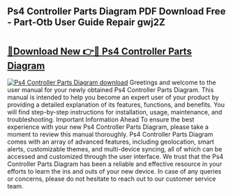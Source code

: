 ## Ps4 Controller Parts Diagram PDF Download Free - Part-Otb User Guide Repair gwj2Z

# <h2><a href="http://dfng0u.blite.top/?on=Ps4+Controller+Parts+Diagram">🔗Download New 👉🔴 Ps4 Controller Parts Diagram</a></h2>

[![Ps4 Controller Parts Diagram download](https://i.imgur.com/lujVjoI.png)](http://dfng0u.blite.top/?on=Ps4+Controller+Parts+Diagram)
Greetings and welcome to the user manual for your newly obtained Ps4 Controller Parts Diagram. This manual is intended to help you become an expert user of your product by providing a detailed explanation of its features, functions, and benefits. You will find step-by-step instructions for installation, usage, maintenance, and troubleshooting. Important Information Ahead To ensure the best experience with your new Ps4 Controller Parts Diagram, please take a moment to review this manual thoroughly. Ps4 Controller Parts Diagram comes with an array of advanced features, including geolocation, smart alerts, customizable themes, and multi-device syncing, all of which can be accessed and customized through the user interface. We trust that the Ps4 Controller Parts Diagram has been a reliable and effective resource in your efforts to learn the ins and outs of your new device. In case of any queries or concerns, please do not hesitate to reach out to our customer service team.

